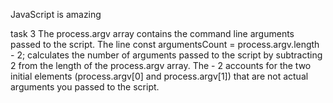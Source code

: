 JavaScript is amazing

task 3
The process.argv array contains the command line arguments passed to the script.
The line const argumentsCount = process.argv.length - 2; calculates the number of arguments passed to the script by subtracting 2 from the length of the process.argv array. The - 2 accounts for the two initial elements (process.argv[0] and process.argv[1]) that are not actual arguments you passed to the script.
